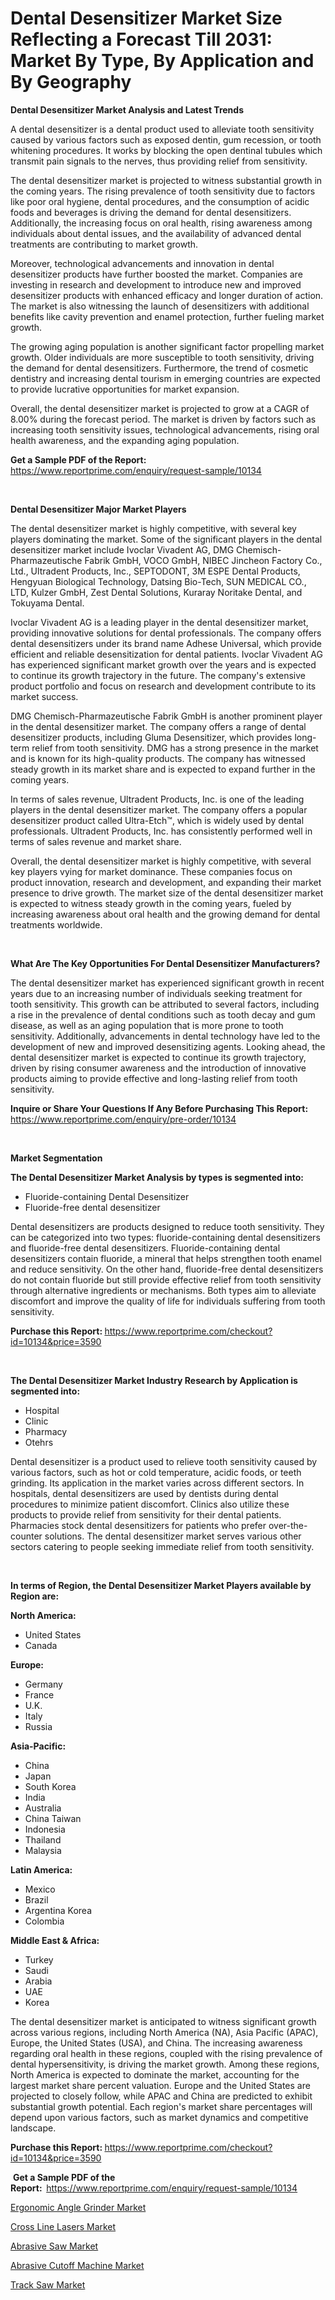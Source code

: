 <p><h1>Dental Desensitizer Market Size Reflecting a Forecast Till 2031: Market By Type, By Application and By Geography</h1></p><p><strong>Dental Desensitizer Market Analysis and Latest Trends</strong></p>
<p><p>A dental desensitizer is a dental product used to alleviate tooth sensitivity caused by various factors such as exposed dentin, gum recession, or tooth whitening procedures. It works by blocking the open dentinal tubules which transmit pain signals to the nerves, thus providing relief from sensitivity.</p><p>The dental desensitizer market is projected to witness substantial growth in the coming years. The rising prevalence of tooth sensitivity due to factors like poor oral hygiene, dental procedures, and the consumption of acidic foods and beverages is driving the demand for dental desensitizers. Additionally, the increasing focus on oral health, rising awareness among individuals about dental issues, and the availability of advanced dental treatments are contributing to market growth.</p><p>Moreover, technological advancements and innovation in dental desensitizer products have further boosted the market. Companies are investing in research and development to introduce new and improved desensitizer products with enhanced efficacy and longer duration of action. The market is also witnessing the launch of desensitizers with additional benefits like cavity prevention and enamel protection, further fueling market growth.</p><p>The growing aging population is another significant factor propelling market growth. Older individuals are more susceptible to tooth sensitivity, driving the demand for dental desensitizers. Furthermore, the trend of cosmetic dentistry and increasing dental tourism in emerging countries are expected to provide lucrative opportunities for market expansion.</p><p>Overall, the dental desensitizer market is projected to grow at a CAGR of 8.00% during the forecast period. The market is driven by factors such as increasing tooth sensitivity issues, technological advancements, rising oral health awareness, and the expanding aging population.</p></p>
<p><strong>Get a Sample PDF of the Report:&nbsp;</strong> <a href="https://www.reportprime.com/enquiry/request-sample/10134">https://www.reportprime.com/enquiry/request-sample/10134</a></p>
<p>&nbsp;</p>
<p><strong>Dental Desensitizer Major Market Players</strong></p>
<p><p>The dental desensitizer market is highly competitive, with several key players dominating the market. Some of the significant players in the dental desensitizer market include Ivoclar Vivadent AG, DMG Chemisch-Pharmazeutische Fabrik GmbH, VOCO GmbH, NIBEC Jincheon Factory Co., Ltd., Ultradent Products, Inc., SEPTODONT, 3M ESPE Dental Products, Hengyuan Biological Technology, Datsing Bio-Tech, SUN MEDICAL CO., LTD, Kulzer GmbH, Zest Dental Solutions, Kuraray Noritake Dental, and Tokuyama Dental.</p><p>Ivoclar Vivadent AG is a leading player in the dental desensitizer market, providing innovative solutions for dental professionals. The company offers dental desensitizers under its brand name Adhese Universal, which provide efficient and reliable desensitization for dental patients. Ivoclar Vivadent AG has experienced significant market growth over the years and is expected to continue its growth trajectory in the future. The company's extensive product portfolio and focus on research and development contribute to its market success.</p><p>DMG Chemisch-Pharmazeutische Fabrik GmbH is another prominent player in the dental desensitizer market. The company offers a range of dental desensitizer products, including Gluma Desensitizer, which provides long-term relief from tooth sensitivity. DMG has a strong presence in the market and is known for its high-quality products. The company has witnessed steady growth in its market share and is expected to expand further in the coming years.</p><p>In terms of sales revenue, Ultradent Products, Inc. is one of the leading players in the dental desensitizer market. The company offers a popular desensitizer product called Ultra-Etch™, which is widely used by dental professionals. Ultradent Products, Inc. has consistently performed well in terms of sales revenue and market share.</p><p>Overall, the dental desensitizer market is highly competitive, with several key players vying for market dominance. These companies focus on product innovation, research and development, and expanding their market presence to drive growth. The market size of the dental desensitizer market is expected to witness steady growth in the coming years, fueled by increasing awareness about oral health and the growing demand for dental treatments worldwide.</p></p>
<p>&nbsp;</p>
<p><strong>What Are The Key Opportunities For Dental Desensitizer Manufacturers?</strong></p>
<p><p>The dental desensitizer market has experienced significant growth in recent years due to an increasing number of individuals seeking treatment for tooth sensitivity. This growth can be attributed to several factors, including a rise in the prevalence of dental conditions such as tooth decay and gum disease, as well as an aging population that is more prone to tooth sensitivity. Additionally, advancements in dental technology have led to the development of new and improved desensitizing agents. Looking ahead, the dental desensitizer market is expected to continue its growth trajectory, driven by rising consumer awareness and the introduction of innovative products aiming to provide effective and long-lasting relief from tooth sensitivity.</p></p>
<p><strong>Inquire or Share Your Questions If Any Before Purchasing This Report:</strong> <a href="https://www.reportprime.com/enquiry/pre-order/10134">https://www.reportprime.com/enquiry/pre-order/10134</a></p>
<p>&nbsp;</p>
<p><strong>Market Segmentation</strong></p>
<p><strong>The Dental Desensitizer Market Analysis by types is segmented into:</strong></p>
<p><ul><li>Fluoride-containing Dental Desensitizer</li><li>Fluoride-free dental desensitizer</li></ul></p>
<p><p>Dental desensitizers are products designed to reduce tooth sensitivity. They can be categorized into two types: fluoride-containing dental desensitizers and fluoride-free dental desensitizers. Fluoride-containing dental desensitizers contain fluoride, a mineral that helps strengthen tooth enamel and reduce sensitivity. On the other hand, fluoride-free dental desensitizers do not contain fluoride but still provide effective relief from tooth sensitivity through alternative ingredients or mechanisms. Both types aim to alleviate discomfort and improve the quality of life for individuals suffering from tooth sensitivity.</p></p>
<p><strong>Purchase this Report:&nbsp;</strong><a href="https://www.reportprime.com/checkout?id=10134&price=3590">https://www.reportprime.com/checkout?id=10134&price=3590</a></p>
<p>&nbsp;</p>
<p><strong>The Dental Desensitizer Market Industry Research by Application is segmented into:</strong></p>
<p><ul><li>Hospital</li><li>Clinic</li><li>Pharmacy</li><li>Otehrs</li></ul></p>
<p><p>Dental desensitizer is a product used to relieve tooth sensitivity caused by various factors, such as hot or cold temperature, acidic foods, or teeth grinding. Its application in the market varies across different sectors. In hospitals, dental desensitizers are used by dentists during dental procedures to minimize patient discomfort. Clinics also utilize these products to provide relief from sensitivity for their dental patients. Pharmacies stock dental desensitizers for patients who prefer over-the-counter solutions. The dental desensitizer market serves various other sectors catering to people seeking immediate relief from tooth sensitivity.</p></p>
<p>&nbsp;</p>
<p><strong>In terms of Region, the Dental Desensitizer Market Players available by Region are:</strong></p>
<p>
    <p> <strong> North America: </strong>
        <ul>
            <li>United States</li>
            <li>Canada</li>
        </ul>
        </p> 
    <p> <strong> Europe: </strong>
        <ul>
            <li>Germany</li>
            <li>France</li>
            <li>U.K.</li>
            <li>Italy</li>
            <li>Russia</li>
        </ul>
        </p> 
    <p> <strong> Asia-Pacific: </strong>
        <ul>
            <li>China</li>
            <li>Japan</li>
            <li>South Korea</li>
            <li>India</li>
            <li>Australia</li>
            <li>China Taiwan</li>
            <li>Indonesia</li>
            <li>Thailand</li>
            <li>Malaysia</li>
        </ul>
        </p> 
    <p> <strong> Latin America: </strong>
        <ul>
            <li>Mexico</li>
            <li>Brazil</li>
            <li>Argentina Korea</li>
            <li>Colombia</li>
        </ul>
        </p> 
    <p> <strong> Middle East & Africa: </strong>
        <ul>
            <li>Turkey</li>
            <li>Saudi</li>
            <li>Arabia</li>
            <li>UAE</li>
            <li>Korea</li>
        </ul>
    </p>
    </p>
<p><p>The dental desensitizer market is anticipated to witness significant growth across various regions, including North America (NA), Asia Pacific (APAC), Europe, the United States (USA), and China. The increasing awareness regarding oral health in these regions, coupled with the rising prevalence of dental hypersensitivity, is driving the market growth. Among these regions, North America is expected to dominate the market, accounting for the largest market share percent valuation. Europe and the United States are projected to closely follow, while APAC and China are predicted to exhibit substantial growth potential. Each region's market share percentages will depend upon various factors, such as market dynamics and competitive landscape.</p></p>
<p><strong>Purchase this Report: </strong><a href="https://www.reportprime.com/checkout?id=10134&price=3590">https://www.reportprime.com/checkout?id=10134&price=3590</a></p>
<p>&nbsp;<strong>Get a Sample PDF of the Report:&nbsp;&nbsp;</strong><a href="https://www.reportprime.com/enquiry/request-sample/10134">https://www.reportprime.com/enquiry/request-sample/10134</a></p>
<p><strong></strong></p>
<p><p><a href="https://medium.com/@bartonhintz/ergonomic-angle-grinder-market-report-reveals-the-latest-trends-and-growth-opportunities-of-this-2b86610abfdb">Ergonomic Angle Grinder Market</a></p><p><a href="https://medium.com/@bartonhintz/cross-line-lasers-market-trends-forecast-and-competitive-analysis-to-2031-9a3582b28c7a">Cross Line Lasers Market</a></p><p><a href="https://medium.com/@bartonhintz/abrasive-saw-market-the-key-to-successful-business-strategy-forecast-till-2031-c50d203451e2">Abrasive Saw Market</a></p><p><a href="https://medium.com/@bartonhintz/abrasive-cutoff-machine-market-furnishes-information-on-market-share-market-trends-and-market-bb47012dd7b1">Abrasive Cutoff Machine Market</a></p><p><a href="https://medium.com/p/174fdf1d36f2/edit">Track Saw Market</a></p></p>